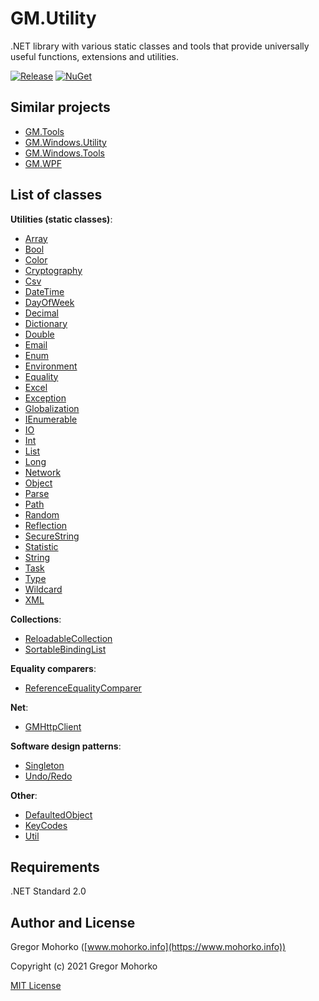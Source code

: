 # GM.Utility
.NET library with various static classes and tools that provide universally useful functions, extensions and utilities.

[![Release](https://img.shields.io/github/release/GregaMohorko/GM.Utility.svg?style=flat-square)](https://github.com/GregaMohorko/GM.Utility/releases/latest)
[![NuGet](https://img.shields.io/nuget/v/GM.Utility.svg?style=flat-square)](https://www.nuget.org/packages/GM.Utility)

## Similar projects
- [GM.Tools](https://github.com/GregaMohorko/GM.Tools)
- [GM.Windows.Utility](https://github.com/GregaMohorko/GM.Windows.Utility)
- [GM.Windows.Tools](https://github.com/GregaMohorko/GM.Windows.Tools)
- [GM.WPF](https://github.com/GregaMohorko/GM.WPF)

## List of classes

**Utilities (static classes)**:
- [Array](src/GM.Utility/GM.Utility/ArrayUtility.cs)
- [Bool](src/GM.Utility/GM.Utility/BoolUtility.cs)
- [Color](src/GM.Utility/GM.Utility/ColorUtility.cs)
- [Cryptography](src/GM.Utility/GM.Utility/CryptographyUtility.cs)
- [Csv](src/GM.Utility/GM.Utility/CsvUtility.cs)
- [DateTime](src/GM.Utility/GM.Utility/DateTimeUtility.cs)
- [DayOfWeek](src/GM.Utility/GM.Utility/DayOfWeekUtility.cs)
- [Decimal](src/GM.Utility/GM.Utility/DecimalUtility.cs)
- [Dictionary](src/GM.Utility/GM.Utility/DictionaryUtility.cs)
- [Double](src/GM.Utility/GM.Utility/DoubleUtility.cs)
- [Email](src/GM.Utility/GM.Utility/EmailUtility.cs)
- [Enum](src/GM.Utility/GM.Utility/EnumUtility.cs)
- [Environment](src/GM.Utility/GM.Utility/EnvironmentUtility.cs)
- [Equality](src/GM.Utility/GM.Utility/EqualityUtility.cs)
- [Excel](src/GM.Utility/GM.Utility/ExcelUtility.cs)
- [Exception](src/GM.Utility/GM.Utility/ExceptionUtility.cs)
- [Globalization](src/GM.Utility/GM.Utility/GlobalizationUtility.cs)
- [IEnumerable](src/GM.Utility/GM.Utility/IEnumerableUtility.cs)
- [IO](src/GM.Utility/GM.Utility/IOUtility.cs)
- [Int](src/GM.Utility/GM.Utility/IntUtility.cs)
- [List](src/GM.Utility/GM.Utility/ListUtility.cs)
- [Long](src/GM.Utility/GM.Utility/LongUtility.cs)
- [Network](src/GM.Utility/GM.Utility/NetworkUtility.cs)
- [Object](src/GM.Utility/GM.Utility/ObjectUtility.cs)
- [Parse](src/GM.Utility/GM.Utility/ParseUtility.cs)
- [Path](src/GM.Utility/GM.Utility/PathUtility.cs)
- [Random](src/GM.Utility/GM.Utility/RandomUtility.cs)
- [Reflection](src/GM.Utility/GM.Utility/ReflectionUtility.cs)
- [SecureString](src/GM.Utility/GM.Utility/SecureStringUtility.cs)
- [Statistic](src/GM.Utility/GM.Utility/StatisticUtility.cs)
- [String](src/GM.Utility/GM.Utility/StringUtility.cs)
- [Task](src/GM.Utility/GM.Utility/TaskUtility.cs)
- [Type](src/GM.Utility/GM.Utility/TypeUtility.cs)
- [Wildcard](src/GM.Utility/GM.Utility/WildcardUtility.cs)
- [XML](src/GM.Utility/GM.Utility/XMLUtility.cs)

**Collections**:
- [ReloadableCollection](src/GM.Utility/GM.Utility/Collections/ReloadableCollection.cs)
- [SortableBindingList](src/GM.Utility/GM.Utility/Collections/SortableBindingList.cs)

**Equality comparers**:
- [ReferenceEqualityComparer](src/GM.Utility/GM.Utility/EqualityComparers/ReferenceEqualityComparer.cs)

**Net**:
- [GMHttpClient](src/GM.Utility/GM.Utility/Net/GMHttpClient.cs)

**Software design patterns**:
- [Singleton](src/GM.Utility/GM.Utility/Patterns/Singleton.cs)
- [Undo/Redo](src/GM.Utility/GM.Utility/Patterns/UndoRedo/GMUndoRedo.cs)

**Other**:
- [DefaultedObject](src/GM.Utility/GM.Utility/DefaultedObject.cs)
- [KeyCodes](src/GM.Utility/GM.Utility/KeyCodes.cs)
- [Util](src/GM.Utility/GM.Utility/Util.cs)

## Requirements
.NET Standard 2.0

## Author and License
Gregor Mohorko ([www.mohorko.info](https://www.mohorko.info))

Copyright (c) 2021 Gregor Mohorko

[MIT License](./LICENSE.md)
